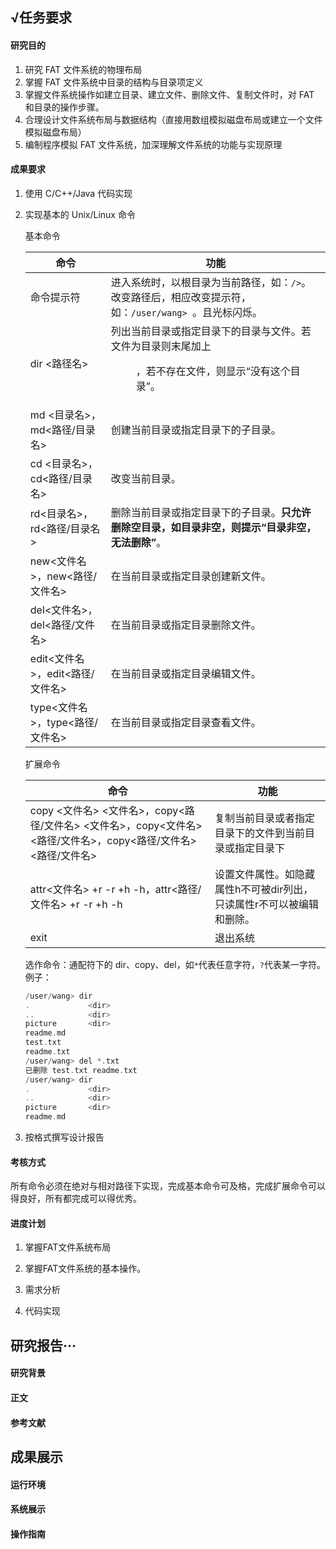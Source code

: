 ## √任务要求

#### 研究目的

1. 研究 FAT 文件系统的物理布局
2. 掌握 FAT 文件系统中目录的结构与目录项定义
3. 掌握文件系统操作如建立目录、建立文件、删除文件、复制文件时，对 FAT 和目录的操作步骤。
4. 合理设计文件系统布局与数据结构（直接用数组模拟磁盘布局或建立一个文件模拟磁盘布局）
5. 编制程序模拟 FAT 文件系统，加深理解文件系统的功能与实现原理

#### 成果要求

1. 使用 C/C++/Java 代码实现

2. 实现基本的 Unix/Linux 命令

   基本命令

   | 命令                            | 功能                                                         |
   | ------------------------------- | ------------------------------------------------------------ |
   | 命令提示符                      | 进入系统时，以根目录为当前路径，如：`/>`。改变路径后，相应改变提示符，如：`/user/wang> `。且光标闪烁。 |
   | dir <路径名>                    | 列出当前目录或指定目录下的目录与文件。若文件为目录则末尾加上 <dir>，若不存在文件，则显示“没有这个目录”。 |
   | md <目录名>，md<路径/目录名>    | 创建当前目录或指定目录下的子目录。                           |
   | cd <目录名>，cd<路径/目录名>    | 改变当前目录。                                               |
   | rd<目录名>，rd<路径/目录名>     | 删除当前目录或指定目录下的子目录。**只允许删除空目录，如目录非空，则提示“目录非空，无法删除”**。 |
   | new<文件名>，new<路径/文件名>   | 在当前目录或指定目录创建新文件。                             |
   | del<文件名>，del<路径/文件名>   | 在当前目录或指定目录删除文件。                               |
   | edit<文件名>，edit<路径/文件名> | 在当前目录或指定目录编辑文件。                               |
   | type<文件名>，type<路径/文件名> | 在当前目录或指定目录查看文件。                               |

   扩展命令

   | 命令                                                         | 功能                                                         |
   | ------------------------------------------------------------ | ------------------------------------------------------------ |
   | copy <文件名> <文件名>，copy<路径/文件名> <文件名>，copy<文件名> <路径/文件名>，copy<路径/文件名> <路径/文件名> | 复制当前目录或者指定目录下的文件到当前目录或指定目录下       |
   | attr<文件名> +r -r +h -h，attr<路径/文件名> +r -r +h -h      | 设置文件属性。如隐藏属性h不可被dir列出，只读属性r不可以被编辑和删除。 |
   | exit                                                         | 退出系统                                                     |

   选作命令：通配符下的 dir、copy、del，如`*`代表任意字符，`?`代表某一字符。例子：

   ```c
   /user/wang> dir
   .             <dir>
   ..            <dir>
   picture       <dir>
   readme.md 
   test.txt
   readme.txt
   /user/wang> del *.txt
   已删除 test.txt readme.txt
   /user/wang> dir
   .             <dir>
   ..            <dir>
   picture       <dir>
   readme.md 
   ```

3. 按格式撰写设计报告

#### 考核方式

所有命令必须在绝对与相对路径下实现，完成基本命令可及格，完成扩展命令可以得良好，所有都完成可以得优秀。

#### 进度计划

1. 掌握FAT文件系统布局

2. 掌握FAT文件系统的基本操作。

3. 需求分析

4. 代码实现

## 研究报告···

#### 研究背景

#### 正文

#### 参考文献

## 成果展示

#### 运行环境

#### 系统展示

#### 操作指南
